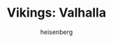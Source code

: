 ---
layout: post
author: heisenberg
category: Séries
post_date: '2022-04-15T17:40:47.580Z'
post_modified: '2022-04-15T17:40:47.580Z'
title: 'Vikings: Valhalla'
description: 'Nesta sequência de Vikings, cem anos se passaram. Uma nova geração de heróis lendários cria seu destino e faz história.'
poster_path: /jd19Pt0cwC84tiydokVxK9ETrS2.jpg
tmdb_id: 116135
imdb_id: tt11311302
runtime: 51
release_date: '2022-02-25'
genres:
  - Ação
  - Aventura
  - Drama
  - Guerra
casts:
  - Sam Corlett
  - Frida Gustavsson
  - Leo Suter
  - Bradley Freegard
  - Jóhannes Haukur Jóhannesson
  - Caroline Henderson
crews:
  - Jeb Stuart
trailer: nHMQBg6Zduc
certification: 18
adult: false
vote_average: 8.3
vote_count: 143
qualitys:
  - 1080p
  - 720p
audios:
  - Dual Áudio
  - Português
  - Inglês
extensions:
  - mkv
  - mp4
seasons:
  - season_number: 1
    season_status: Completa
    episodes:
      - episode_number: 1
        downloads:
          - quality: 1080p
            audio: Dual Àudio
            size: 5GB
            server: Diversos
            urls:
             - hostname: twitter.com
               url: https://twitter.com/
             - hostname: youtube.com
               url: https://youtube.com/
          - quality: 720p
            audio: Dual Àudio
            size: 3GB
            server: Diversos
            urls:
             - hostname: twitter.com
               url: https://twitter.com/
             - hostname: youtube.com
               url: https://youtube.com/
          - quality: 480p
            audio: Dual Àudio
            size: 400MB
            server: Diversos
            urls:
             - hostname: twitter.com
               url: https://twitter.com/
             - hostname: youtube.com
               url: https://youtube.com/
      - episode_number: 2
        downloads:
          - quality: 1080p
            audio: Dual Àudio
            size: 5GB
            server: Diversos
            urls:
             - hostname: facebook.com
               url: https://facebook.com/
             - hostname: instagram.com
               url: https://instagram.com/
          - quality: 720p
            audio: Dual Àudio
            size: 3GB
            server: Diversos
            urls:
             - hostname: facebook.com
               url: https://facebook.com/
             - hostname: instagram.com
               url: https://instagram.com/
          - quality: 480p
            audio: Dual Àudio
            size: 400MB
            server: Diversos
            urls:
             - hostname: facebook.com
               url: https://facebook.com/
             - hostname: instagram.com
               url: https://instagram.com/
  - season_number: 2
    season_status: Adicionando
    episodes:
      - episode_number: 1
        downloads:
          - quality: 1080p
            audio: Dual Àudio
            size: 5GB
            server: Diversos
            urls:
             - hostname: twitter.com
               url: https://twitter.com/
             - hostname: youtube.com
               url: https://youtube.com/
          - quality: 720p
            audio: Dual Àudio
            size: 3GB
            server: Diversos
            urls:
             - hostname: twitter.com
               url: https://twitter.com/
             - hostname: youtube.com
               url: https://youtube.com/
          - quality: 480p
            audio: Dual Àudio
            size: 400MB
            server: Diversos
            urls:
             - hostname: twitter.com
               url: https://twitter.com/
             - hostname: youtube.com
               url: https://youtube.com/
      - episode_number: 2
        downloads:
          - quality: 1080p
            audio: Dual Àudio
            size: 5GB
            server: Diversos
            urls:
             - hostname: facebook.com
               url: https://facebook.com/
             - hostname: instagram.com
               url: https://instagram.com/
          - quality: 720p
            audio: Dual Àudio
            size: 3GB
            server: Diversos
            urls:
             - hostname: facebook.com
               url: https://facebook.com/
             - hostname: instagram.com
               url: https://instagram.com/
          - quality: 480p
            audio: Dual Àudio
            size: 400MB
            server: Diversos
            urls:
             - hostname: facebook.com
               url: https://facebook.com/
             - hostname: instagram.com
               url: https://instagram.com/
---